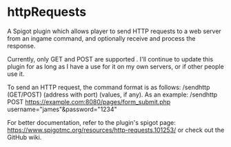 # httpRequests
A Spigot plugin which allows player to send HTTP requests to a web server from an ingame command, and optionally receive and process the response.

Currently, only GET and POST are supported . I'll continue to update this plugin for as long as I have a use for it on my own servers, or if other people use it.

To send an HTTP request, the command format is as follows: /sendhttp (GET/POST) (address with port) (values, if any).
As an example: /sendhttp POST https://example.com:8080/pages/form_submit.php username="james"&password="1234"

For better documentation, refer to the plugin's spigot page: https://www.spigotmc.org/resources/http-requests.101253/ or check out the GitHub wiki. 
